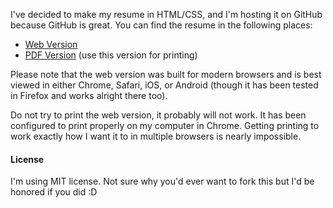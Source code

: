 I've decided to make my resume in HTML/CSS, and I'm hosting it on GitHub
because GitHub is great.  You can find the resume in the following places:

* [Web Version](http://sjelin.github.io/resume)
* [PDF Version](http://sjelin.github.io/resume/Martin%20Samuel%20Jelin%27s%20Resume.pdf) (use this version for printing)

Please note that the web version was built for modern browsers and is best
viewed in either Chrome, Safari, iOS, or Android (though it has been tested
in Firefox and works alright there too).

Do not try to print the web version, it probably will not work.  It has been
configured to print properly on my computer in Chrome.  Getting printing to
work exactly how I want it to in multiple browsers is nearly impossible.

#### License

I'm using MIT license.  Not sure why you'd ever want to fork this but I'd be
honored if you did :D
